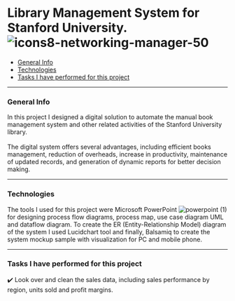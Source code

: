 # Library Management System for Stanford University. ![icons8-networking-manager-50](https://github.com/KaroLili1/myBAPortfolio.com/assets/155495785/8e055e78-51e2-42f4-9037-70ccd4fcbd6f)

- [General Info](https://github.com/KaroLili1/myBAPortfolio.com/tree/main/BA_Projects#general-info)
- [Technologies](https://github.com/KaroLili1/myBAPortfolio.com/tree/main/BA_Projects#technologies)
- [Tasks I have performed for this project](https://github.com/KaroLili1/myBAPortfolio.com/blob/main/BA_Projects/README.md#tasks-i-have-performed-for-this-project)
- - -


### General Info

In this project I designed a digital solution to automate the manual book management system and other related activities of the Stanford University library.<br />
<br />
The digital system offers several advantages, including efficient books management, reduction of overheads, increase in productivity, maintenance of updated records, and generation of dynamic reports for better decision making.
- - -

### Technologies

The tools I used for this project were Microsoft PowerPoint  ![powerpoint (1)](https://github.com/KaroLili1/myBAPortfolio.com/assets/155495785/2c6940a0-2de9-46cb-b367-059cdee56b75) for designing process flow diagrams, process map, use case diagram UML and dataflow diagram.  To create the ER (Entity-Relationship Model) diagram of the system I used Lucidchart tool and  finally, Balsamiq  to create the system mockup sample with visualization for PC and mobile phone.
- - -

### **Tasks I have performed for this project**
✔️ Look over and clean the sales data, including sales performance by region, units sold and profit margins.<br />
